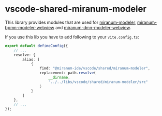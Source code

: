 # vscode-shared-miranum-modeler

This library provides modules that are used for [miranum-modeler](apps/miranum-modeler), [miranum-bpmn-modeler-webview](apps/miranum-bpmn-modeler-webview) and [miranum-dmn-modeler-webview](apps/miranum-dmn-modeler-webview).

If you use this lib you have to add following to your `vite.config.ts`:
```ts
export default defineConfig({
    // ...
    resolve: {
        alias: [
            {
                find: "@miranum-ide/vscode/shared/miranum-modeler",
                replacement: path.resolve(
                    __dirname,
                    "../../libs/vscode/shared/miranum-modeler/src"
                )
            }
        ]
    },
    // ...
});
```
